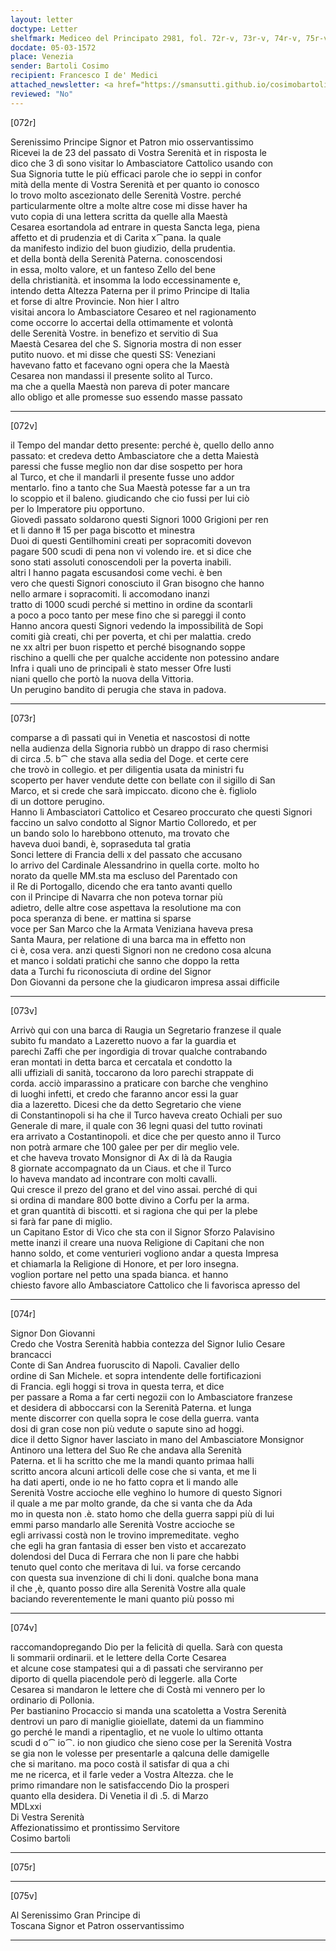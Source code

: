 ```yaml
---
layout: letter
doctype: Letter
shelfmark: Mediceo del Principato 2981, fol. 72r-v, 73r-v, 74r-v, 75r-v
docdate: 05-03-1572
place: Venezia
sender: Bartoli Cosimo
recipient: Francesco I de' Medici
attached_newsletter: <a href="https://smansutti.github.io/cosimobartoli/texts/3081_008,3081_009,3081_010/">3081_008,3081_009,3081_010</a>
reviewed: "No"
---
```


[072r]  
  
  
Serenissimo Principe Signor et Patron mio osservantissimo  
Ricevei la de 23 del passato di Vostra Serenità et in risposta le  
dico che 3 dì sono visitar lo Ambasciatore Cattolico usando con  
Sua Signoria tutte le più efficaci parole che io seppi in confor  
mità della mente di Vostra Serenità et per quanto io conosco  
lo trovo molto ascezionato delle Serenità Vostre. perché  
particularmente oltre a molte altre cose mi disse haver ha  
vuto copia di una lettera scritta da quelle alla Maestà  
Cesarea esortandola ad entrare in questa Sancta lega, piena  
affetto et di prudenzia et di Carita x⁀pana. la quale  
da manifesto indizio del buon giudizio, della prudentia.  
et della bontà della Serenità Paterna. conoscendosi  
in essa, molto valore, et un fanteso Zello del bene  
della christianità. et insomma la lodo eccessinamente e,  
intendo detta Altezza Paterna per il primo Principe di Italia  
et forse di altre Provincie. Non hier l altro  
visitai ancora lo Ambasciatore Cesareo et nel ragionamento  
come occorre lo accertai della ottimamente et volontà  
delle Serenità Vostre. in benefizo et servitio di Sua  
Maestà Cesarea del che S. Signoria mostra di non esser  
putito nuovo. et mi disse che questi SS: Veneziani  
havevano fatto et facevano ogni opera che la Maestà  
Cesarea non mandassi il presente solito al Turco.  
ma che a quella Maestà non pareva di poter mancare  
allo obligo et alle promesse suo essendo masse passato  
  
---  

[072v]  
  
  
il Tempo del mandar detto presente: perché è, quello dello anno  
passato: et credeva detto Ambasciatore che a detta Maiestà  
paressi che fusse meglio non dar dise sospetto per hora  
al Turco, et che il mandarli il presente fusse uno addor  
mentarlo. fino a tanto che Sua Maestà potesse far a un tra  
lo scoppio et il baleno. giudicando che cio fussi per lui ciò  
per lo Imperatore piu opportuno.  
Giovedì passato soldarono questi Signori 1000 Grigioni per ren  
et li danno łł 15 per paga biscotto et minestra  
Duoi di questi Gentilhomini creati per sopracomiti dovevon  
pagare 500 scudi di pena non vi volendo ire. et si dice che  
sono stati assoluti conoscendoli per la poverta inabili.  
altri l hanno pagata escusandosi come vechi. è ben  
vero che questi Signori conosciuto il Gran bisogno che hanno  
nello armare i sopracomiti. li accomodano inanzi  
tratto di 1000 scudi perché si mettino in ordine da scontarli  
a poco a poco tanto per mese fino che si pareggi il conto  
Hanno ancora questi Signori vedendo la impossibilità de Sopi  
comiti già creati, chi per poverta, et chi per malattia. credo  
ne xx altri per buon rispetto et perché bisognando soppe  
rischino a quelli che per qualche accidente non potessino andare  
Infra i quali uno de principali è stato messer Ofre Iusti  
niani quello che portò la nuova della Vittoria.  
Un perugino bandito di perugia che stava in padova.  
  
---  

[073r]  
  
  
comparse a dì passati qui in Venetia et nascostosi di notte  
nella audienza della Signoria rubbò un drappo di raso chermisi  
di circa .5. b⁀ che stava alla sedia del Doge. et certe cere  
che trovò in collegio. et per diligentia usata da ministri fu  
scoperto per haver vendute dette con bellate con il sigillo di San  
Marco, et si crede che sarà impiccato. dicono che è. figliolo  
di un dottore perugino.  
Hanno li Ambasciatori Cattolico et Cesareo proccurato che questi Signori  
faccino un salvo condotto al Signor Martio Colloredo, et per  
un bando solo lo harebbono ottenuto, ma trovato che  
haveva duoi bandi, è, sopraseduta tal gratia  
Sonci lettere di Francia delli x del passato che accusano  
lo arrivo del Cardinale Alessandrino in quella corte. molto ho  
norato da quelle MM.sta ma escluso del Parentado con  
il Re di Portogallo, dicendo che era tanto avanti quello  
con il Principe di Navarra che non poteva tornar più  
adietro, delle altre cose aspettava la resolutione ma con  
poca speranza di bene. er mattina si sparse  
voce per San Marco che la Armata Veniziana haveva presa  
Santa Maura, per relatione di una barca ma in effetto non  
ci è, cosa vera. anzi questi Signori non ne credono cosa alcuna  
et manco i soldati pratichi che sanno che doppo la retta  
data a Turchi fu riconosciuta di ordine del Signor  
Don Giovanni da persone che la giudicaron impresa assai difficile  
  
---  

[073v]  
  
  
Arrivò qui con una barca di Raugia un Segretario franzese il quale  
subito fu mandato a Lazeretto nuovo a far la guardia et  
parechi Zaffi che per ingordigia di trovar qualche contrabando  
eran montati in detta barca et cercatala et condotto la  
alli uffiziali di sanità, toccarono da loro parechi strappate di  
corda. acciò imparassino a praticare con barche che venghino  
di luoghi infetti, et credo che faranno ancor essi la guar  
dia a lazeretto. Dicesi che da detto Segretario che viene  
di Constantinopoli si ha che il Turco haveva creato Ochiali per suo  
Generale di mare, il quale con 36 legni quasi del tutto rovinati  
era arrivato a Costantinopoli. et dice che per questo anno il Turco  
non potrà armare che 100 galee per per dir meglio vele.  
et che haveva trovato Monsignor di Ax di là da Raugia  
8 giornate accompagnato da un Ciaus. et che il Turco  
lo haveva mandato ad incontrare con molti cavalli.  
Qui cresce il prezo del grano et del vino assai. perché di qui  
si ordina di mandare 800 botte divino a Corfu per la arma.  
et gran quantità di biscotti. et si ragiona che qui per la plebe  
si farà far pane di miglio.  
un Capitano Estor di Vico che sta con il Signor Sforzo Palavisino  
mette inanzi il creare una nuova Religione di Capitani che non  
hanno soldo, et come venturieri vogliono andar a questa Impresa  
et chiamarla la Religione di Honore, et per loro insegna.  
voglion portare nel petto una spada bianca. et hanno  
chiesto favore allo Ambasciatore Cattolico che li favorisca apresso del  
  
---  

[074r]  
  
  
Signor Don Giovanni  
Credo che Vostra Serenità habbia contezza del Signor Iulio Cesare brancacci  
Conte di San Andrea fuoruscito di Napoli. Cavalier dello  
ordine di San Michele. et sopra intendente delle fortificazioni  
di Francia. egli hoggi si trova in questa terra, et dice  
per passare a Roma a far certi negozii con lo Ambasciatore franzese  
et desidera di abboccarsi con la Serenità Paterna. et lunga  
mente discorrer con quella sopra le cose della guerra. vanta  
dosi di gran cose non più vedute o sapute sino ad hoggi.  
dice il detto Signor haver lasciato in mano del Ambasciatore Monsignor  
Antinoro una lettera del Suo Re che andava alla Serenità  
Paterna. et li ha scritto che me la mandi quanto primaa halli  
scritto ancora alcuni articoli delle cose che si vanta, et me li  
ha dati aperti, onde io ne ho fatto copra et li mando alle  
Serenità Vostre accioche elle veghino lo humore di questo Signori  
il quale a me par molto grande, da che si vanta che da Ada  
mo in questa non .è. stato homo che della guerra sappi più di lui  
emmi parso mandarlo alle Serenità Vostre accioche se  
egli arrivassi costà non le trovino impremeditate. vegho  
che egli ha gran fantasia di esser ben visto et accarezato  
dolendosi del Duca di Ferrara che non li pare che habbi  
tenuto quel conto che meritava di lui. va forse cercando  
con questa sua invenzione di chi li doni. qualche bona mana  
il che ,è, quanto posso dire alla Serenità Vostre alla quale  
baciando reverentemente le mani quanto più posso mi  
  
---  

[074v]  
  
  
raccomandopregando Dio per la felicità di quella. Sarà con questa  
li sommarii ordinarii. et le lettere della Corte Cesarea  
et alcune cose stampatesi qui a dì passati che serviranno per  
diporto di quella piacendole però di leggerle. alla Corte  
Cesarea si mandaron le lettere che di Costà mi vennero per lo  
ordinario di Pollonia.  
Per bastianino Procaccio si manda una scatoletta a Vostra Serenità  
dentrovi un paro di maniglie gioiellate, datemi da un fiammino  
go perché le mandi a ripentaglio, et ne vuole lo ultimo ottanta  
scudi d o⁀ io⁀. io non giudico che sieno cose per la Serenità Vostra  
se gia non le volesse per presentarle a qalcuna delle damigelle  
che si maritano. ma poco costà il satisfar di qua a chi  
me ne ricerca, et il farle veder a Vostra Altezza. che le  
primo rimandare non le satisfaccendo Dio la prosperi  
quanto ella desidera. Di Venetia il dì .5. di Marzo  
MDLxxi  
Di Vestra Serenità  
Affezionatissimo et prontissimo Servitore  
Cosimo bartoli  
  
---  

[075r]  
  
  
  
---  

[075v]  
  
  
Al Serenissimo Gran Principe di  
Toscana Signor et Patron osservantissimo  
  
---  

